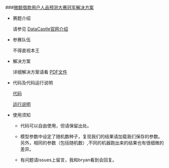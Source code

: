 ###[微额借款用户人品预测大赛冠军解决方案]()

- 赛题介绍

	请参见 [DataCastle官网介绍](http://www.pkbigdata.com/common/competition/148.html)

- 参赛队伍

	不得直视本王

- 解决方案

	详细解决方案请看 [PDF文件](https://github.com/wepe/DataCastle-Solution/blob/master/%E4%B8%8D%E5%BE%97%E7%9B%B4%E8%A7%86%E6%9C%AC%E7%8E%8B-%E8%A7%A3%E5%86%B3%E6%96%B9%E6%A1%88.pdf)

- 代码及代码运行说明

	[代码](https://github.com/wepe/DataCastle-Solution/tree/master/code)

	[运行说明](https://github.com/wepe/DataCastle-Solution/blob/master/%E4%BB%A3%E7%A0%81%E7%9B%AE%E5%BD%95%E5%8F%8A%E8%BF%90%E8%A1%8C%E8%AF%B4%E6%98%8E.pdf)

- 使用须知

	- 代码可以自由使用，但请保留出处。

	- 模型参数中设定了随机数种子，复现我们的结果请加载我们保存的参数。另外，相同的参数（包括随机数）,不同的机器跑出来的结果也有很细微的差异。
	- 有问题请issues上留言，我和bryan看到会回复。
